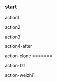 ### start

action1

action2

action3

action4-after

action-clone =======

action-fz1

action-weizhi1
